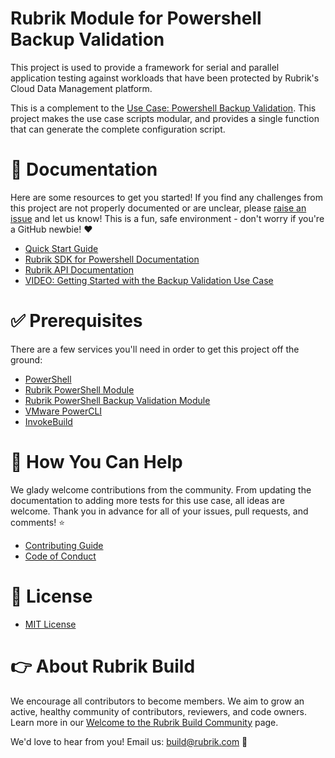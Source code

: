 # Rubrik Module for Powershell Backup Validation

This project is used to provide a framework for serial and parallel application testing against workloads that have been protected by Rubrik's Cloud Data Management platform.

This is a complement to the [Use Case: Powershell Backup Validation](https://github.com/rubrikinc/use-case-powershell-backup-validation). This project makes the use case scripts modular, and provides a single function that can generate the complete configuration script.

# :blue_book: Documentation 

Here are some resources to get you started! If you find any challenges from this project are not properly documented or are unclear, please [raise an issue](https://github.com/rubrikinc/use-case-roxie/issues/new/choose) and let us know! This is a fun, safe environment - don't worry if you're a GitHub newbie! :heart:

* [Quick Start Guide](https://github.com/rubrikinc/Use-Case-PowerShell-Backup-Validation/blob/master/docs/quick-start.md)
* [Rubrik SDK for Powershell Documentation](http://rubrikinc.github.io/rubrik-sdk-for-powershell/)
* [Rubrik API Documentation](https://github.com/rubrikinc/api-documentation)
* [VIDEO: Getting Started with the Backup Validation Use Case](https://www.youtube.com/watch?v=OCmFpno268M&feature=youtu.be)

# :white_check_mark: Prerequisites

There are a few services you'll need in order to get this project off the ground:

* [PowerShell](https://aka.ms/getps6)
* [Rubrik PowerShell Module](https://www.powershellgallery.com/packages/Rubrik/)
* [Rubrik PowerShell Backup Validation Module](https://github.com/rubrikinc/rubrik-module-for-powershell-backup-validation)
* [VMware PowerCLI](https://www.powershellgallery.com/packages/VMware.PowerCLI/)
* [InvokeBuild](https://www.powershellgallery.com/packages/InvokeBuild/)

# :muscle: How You Can Help

We glady welcome contributions from the community. From updating the documentation to adding more tests for this use case, all ideas are welcome. Thank you in advance for all of your issues, pull requests, and comments! :star:

* [Contributing Guide](CONTRIBUTING.md)
* [Code of Conduct](CODE_OF_CONDUCT.md)

# :pushpin: License

* [MIT License](LICENSE)

# :point_right: About Rubrik Build

We encourage all contributors to become members. We aim to grow an active, healthy community of contributors, reviewers, and code owners. Learn more in our [Welcome to the Rubrik Build Community](https://github.com/rubrikinc/welcome-to-rubrik-build) page.

We'd love to hear from you! Email us: build@rubrik.com :love_letter:
